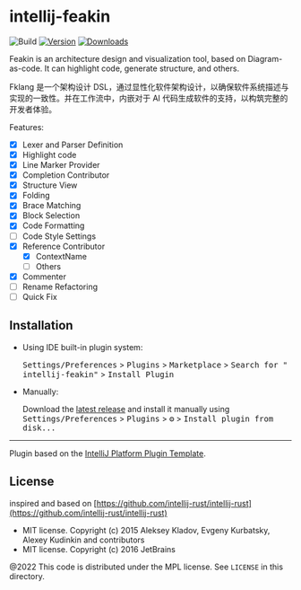 # intellij-feakin

![Build](https://github.com/feakin/intellij-feakin/workflows/Build/badge.svg)
[![Version](https://img.shields.io/jetbrains/plugin/v/20026-feakin.svg)](https://plugins.jetbrains.com/plugin/20026-feakin)
[![Downloads](https://img.shields.io/jetbrains/plugin/d/20026-feakin.svg)](https://plugins.jetbrains.com/plugin/20026-feakin)

<!-- Plugin description -->
Feakin is an architecture design and visualization tool, based on Diagram-as-code. It can highlight code, generate structure, and others.

Fklang 是一个架构设计 DSL，通过显性化软件架构设计，以确保软件系统描述与实现的一致性。并在工作流中，内嵌对于 AI 代码生成软件的支持，以构筑完整的开发者体验。

<!-- Plugin description end -->

Features:

- [x] Lexer and Parser Definition
- [x] Highlight code
- [x] Line Marker Provider
- [x] Completion Contributor
- [x] Structure View
- [x] Folding
- [x] Brace Matching
- [x] Block Selection
- [x] Code Formatting
- [ ] Code Style Settings
- [x] Reference Contributor
  - [x] ContextName
  - [ ] Others
- [x] Commenter
- [ ] Rename Refactoring
- [ ] Quick Fix

## Installation

- Using IDE built-in plugin system:

  <kbd>Settings/Preferences</kbd> > <kbd>Plugins</kbd> > <kbd>Marketplace</kbd> > <kbd>Search for "
  intellij-feakin"</kbd> >
  <kbd>Install Plugin</kbd>

- Manually:

  Download the [latest release](https://github.com/feakin/intellij-feakin/releases/latest) and install it manually using
  <kbd>Settings/Preferences</kbd> > <kbd>Plugins</kbd> > <kbd>⚙️</kbd> > <kbd>Install plugin from disk...</kbd>

---
Plugin based on the [IntelliJ Platform Plugin Template][template].

[template]: https://github.com/JetBrains/intellij-platform-plugin-template

## License

inspired and based on [https://github.com/intellij-rust/intellij-rust](https://github.com/intellij-rust/intellij-rust)

- MIT license. Copyright (c) 2015 Aleksey Kladov, Evgeny Kurbatsky, Alexey Kudinkin and contributors
- MIT license. Copyright (c) 2016 JetBrains

@2022 This code is distributed under the MPL license. See `LICENSE` in this directory.
